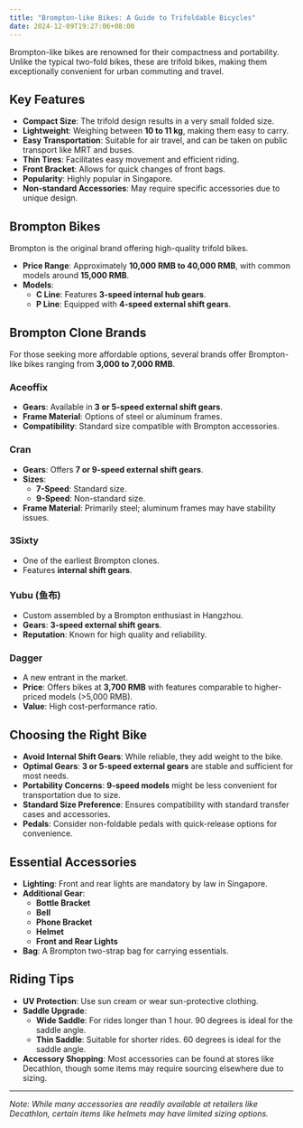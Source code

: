```yaml
---
title: "Brompton-like Bikes: A Guide to Trifoldable Bicycles"
date: 2024-12-09T19:27:06+08:00
---
```


Brompton-like bikes are renowned for their compactness and portability. Unlike the typical two-fold bikes, these are trifold bikes, making them exceptionally convenient for urban commuting and travel.

## Key Features

- **Compact Size**: The trifold design results in a very small folded size.
- **Lightweight**: Weighing between **10 to 11 kg**, making them easy to carry.
- **Easy Transportation**: Suitable for air travel, and can be taken on public transport like MRT and buses.
- **Thin Tires**: Facilitates easy movement and efficient riding.
- **Front Bracket**: Allows for quick changes of front bags.
- **Popularity**: Highly popular in Singapore.
- **Non-standard Accessories**: May require specific accessories due to unique design.

## Brompton Bikes

Brompton is the original brand offering high-quality trifold bikes.

- **Price Range**: Approximately **10,000 RMB to 40,000 RMB**, with common models around **15,000 RMB**.
- **Models**:
  - **C Line**: Features **3-speed internal hub gears**.
  - **P Line**: Equipped with **4-speed external shift gears**.

## Brompton Clone Brands

For those seeking more affordable options, several brands offer Brompton-like bikes ranging from **3,000 to 7,000 RMB**.

### Aceoffix

- **Gears**: Available in **3 or 5-speed external shift gears**.
- **Frame Material**: Options of steel or aluminum frames.
- **Compatibility**: Standard size compatible with Brompton accessories.

### Cran

- **Gears**: Offers **7 or 9-speed external shift gears**.
- **Sizes**:
  - **7-Speed**: Standard size.
  - **9-Speed**: Non-standard size.
- **Frame Material**: Primarily steel; aluminum frames may have stability issues.

### 3Sixty

- One of the earliest Brompton clones.
- Features **internal shift gears**.

### Yubu (鱼布)

- Custom assembled by a Brompton enthusiast in Hangzhou.
- **Gears**: **3-speed external shift gears**.
- **Reputation**: Known for high quality and reliability.

### Dagger

- A new entrant in the market.
- **Price**: Offers bikes at **3,700 RMB** with features comparable to higher-priced models (>5,000 RMB).
- **Value**: High cost-performance ratio.

## Choosing the Right Bike

- **Avoid Internal Shift Gears**: While reliable, they add weight to the bike.
- **Optimal Gears**: **3 or 5-speed external gears** are stable and sufficient for most needs.
- **Portability Concerns**: **9-speed models** might be less convenient for transportation due to size.
- **Standard Size Preference**: Ensures compatibility with standard transfer cases and accessories.
- **Pedals**: Consider non-foldable pedals with quick-release options for convenience.

## Essential Accessories

- **Lighting**: Front and rear lights are mandatory by law in Singapore.
- **Additional Gear**:
  - **Bottle Bracket**
  - **Bell**
  - **Phone Bracket**
  - **Helmet**
  - **Front and Rear Lights**
- **Bag**: A Brompton two-strap bag for carrying essentials.

## Riding Tips

- **UV Protection**: Use sun cream or wear sun-protective clothing.
- **Saddle Upgrade**:
  - **Wide Saddle**: For rides longer than 1 hour. 90 degrees is ideal for the saddle angle.
  - **Thin Saddle**: Suitable for shorter rides. 60 degrees is ideal for the saddle angle.
- **Accessory Shopping**: Most accessories can be found at stores like Decathlon, though some items may require sourcing elsewhere due to sizing.

---

*Note: While many accessories are readily available at retailers like Decathlon, certain items like helmets may have limited sizing options.*